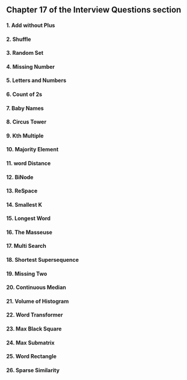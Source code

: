 ## Chapter 17 of the Interview Questions section

#### 1. Add without Plus

#### 2. Shuffle

#### 3. Random Set

#### 4. Missing Number

#### 5. Letters and Numbers

#### 6. Count of 2s

#### 7. Baby Names

#### 8. Circus Tower

#### 9. Kth Multiple

#### 10. Majority Element

#### 11. word Distance

#### 12. BiNode

#### 13. ReSpace

#### 14. Smallest K

#### 15. Longest Word

#### 16. The Masseuse

#### 17. Multi Search

#### 18. Shortest Supersequence

#### 19. Missing Two

#### 20. Continuous Median

#### 21. Volume of Histogram

#### 22. Word Transformer

#### 23. Max Black Square

#### 24. Max Submatrix

#### 25. Word Rectangle

#### 26. Sparse Similarity
